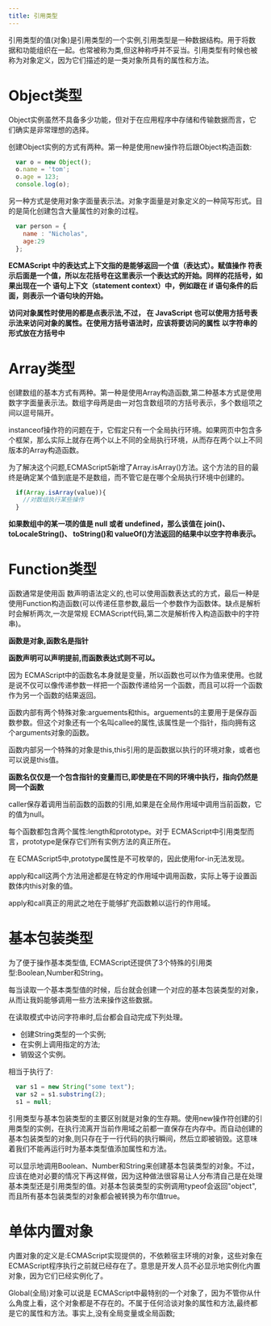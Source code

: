 ```yaml
---
title: 引用类型
---
```


引用类型的值(对象)是引用类型的一个实例,引用类型是一种数据结构。用于将数据和功能组织在一起。也常被称为类,但这种称呼并不妥当。引用类型有时候也被称为对象定义，因为它们描述的是一类对象所具有的属性和方法。

# Object类型

Object实例虽然不具备多少功能，但对于在应用程序中存储和传输数据而言，它们确实是非常理想的选择。

创建Object实例的方式有两种。第一种是使用new操作符后跟Object构造函数:

```js
  var o = new Object();
  o.name = 'tom';
  o.age = 123;
  console.log(o);
```

另一种方式是使用对象字面量表示法。对象字面量是对象定义的一种简写形式。目的是简化创建包含大量属性的对象的过程。

```js
  var person = {
    name : "Nicholas",
    age:29
  };
```

**ECMAScript 中的表达式上下文指的是能够返回一个值（表达式）。赋值操作 符表示后面是一个值，所以左花括号在这里表示一个表达式的开始。同样的花括号，如果出现在一个 语句上下文（statement context）中，例如跟在 if 语句条件的后面，则表示一个语句块的开始。**

**访问对象属性时使用的都是点表示法,不过， 在 JavaScript 也可以使用方括号表示法来访问对象的属性。在使用方括号语法时，应该将要访问的属性 以字符串的形式放在方括号中**

# Array类型

创建数组的基本方式有两种。第一种是使用Array构造函数,第二种基本方式是使用数字字面量表示法。数组字母两是由一对包含数组项的方括号表示，多个数组项之间以逗号隔开。

instanceof操作符的问题在于，它假定只有一个全局执行环境。如果网页中包含多个框架，那么实际上就存在两个以上不同的全局执行环境，从而存在两个以上不同版本的Array构造函数。

为了解决这个问题,ECMAScript5新增了Array.isArray()方法。这个方法的目的最终是确定某个值到底是不是数组，而不管它是在哪个全局执行环境中创建的。

```js
  if(Array.isArray(value)){
    //对数组执行某些操作
  }
```

**如果数组中的某一项的值是 null 或者 undefined，那么该值在 join()、 toLocaleString()、 toString()和 valueOf()方法返回的结果中以空字符串表示。**

# Function类型

函数通常是使用函 数声明语法定义的,也可以使用函数表达式的方式，最后一种是使用Function构造函数(可以传递任意参数,最后一个参数作为函数体。缺点是解析时会解析两次,一次是常规 ECMAScript代码,第二次是解析传入构造函数中的字符串)。

**函数是对象,函数名是指针**

**函数声明可以声明提前,而函数表达式则不可以。**

因为 ECMAScript中的函数名本身就是变量，所以函数也可以作为值来使用。也就是说不仅可以像传递参数一样把一个函数传递给另一个函数，而且可以将一个函数作为另一个函数的结果返回。

函数内部有两个特殊对象:arguements和this。arguements的主要用于是保存函数参数。但这个对象还有一个名叫callee的属性,该属性是一个指针，指向拥有这个arguments对象的函数。

函数内部另一个特殊的对象是this,this引用的是函数据以执行的环境对象，或者也可以说是this值。

**函数名仅仅是一个包含指针的变量而已,即使是在不同的环境中执行，指向仍然是同一个函数**

caller保存着调用当前函数的函数的引用,如果是在全局作用域中调用当前函数，它的值为null。

每个函数都包含两个属性:length和prototype。对于 ECMAScript中引用类型而言，prototype是保存它们所有实例方法的真正所在。

在 ECMAScript5中,prototype属性是不可枚举的，因此使用for-in无法发现。

apply和call这两个方法用途都是在特定的作用域中调用函数，实际上等于设置函数体内this对象的值。

apply和call真正的用武之地在于能够扩充函数赖以运行的作用域。

# 基本包装类型

为了便于操作基本类型值, ECMAScript还提供了3个特殊的引用类型:Boolean,Number和String。

每当读取一个基本类型值的时候，后台就会创建一个对应的基本包装类型的对象，从而让我妈能够调用一些方法来操作这些数据。

在读取模式中访问字符串时,后台都会自动完成下列处理。
- 创建String类型的一个实例;
- 在实例上调用指定的方法;
- 销毁这个实例。

相当于执行了:

```js
  var s1 = new String("some text");
  var s2 = s1.substring(2);
  s1 = null;
```

引用类型与基本包装类型的主要区别就是对象的生存期。使用new操作符创建的引用类型的实例，在执行流离开当前作用域之前都一直保存在内存中。而自动创建的基本包装类型的对象,则只存在于一行代码的执行瞬间，然后立即被销毁。这意味着我们不能再运行时为基本类型值添加属性和方法。

可以显示地调用Boolean、Number和String来创建基本包装类型的对象。不过，应该在绝对必要的情况下再这样做，因为这种做法很容易让人分布清自己是在处理基本类型还是引用类型的值。对基本包装类型的实例调用typeof会返回"object",而且所有基本包装类型的对象都会被转换为布尔值true。

# 单体内置对象

内置对象的定义是:ECMAScript实现提供的，不依赖宿主环境的对象，这些对象在 ECMAScript程序执行之前就已经存在了。意思是开发人员不必显示地实例化内置对象，因为它们已经实例化了。

Global(全局)对象可以说是 ECMAScript中最特别的一个对象了，因为不管你从什么角度上看，这个对象都是不存在的。不属于任何洽谈对象的属性和方法,最终都是它的属性和方法。事实上,没有全局变量或全局函数;
